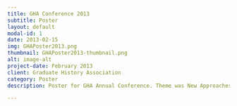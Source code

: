 ```yaml
---
title: GHA Conference 2013
subtitle: Poster
layout: default
modal-id: 1
date: 2013-02-15
img: GHAPoster2013.png
thumbnail: GHAPoster2013-thumbnail.png
alt: image-alt
project-date: February 2013
client: Graduate History Association
category: Poster
description: Poster for GHA Annual Conference. Theme was New Approaches to History. Made in Photoshop.

---
```

